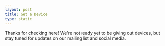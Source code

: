 ```yaml
---
layout: post
title: Get a Device
type: static
---
```


Thanks for checking here! We're not ready yet to be giving out devices, but stay
tuned for updates on our mailing list and social media.
